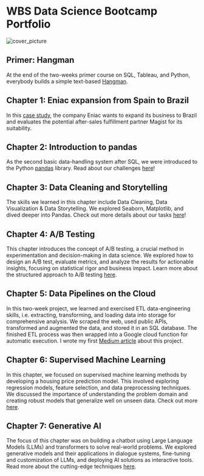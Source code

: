 # WBS Data Science Bootcamp Portfolio

![cover_picture](<https://github.com/user-attachments/assets/f9614ac0-66fe-4b5d-9d9e-ded386172ec4>
)

## Primer: Hangman

At the end of the two-weeks primer course on SQL, Tableau, and Python, everybody builds a simple text-based [Hangman](<0_Hangman_game_with_Python>).

## Chapter 1: Eniac expansion from Spain to Brazil

In this [case study](<1_Data Driven Businesses with SQL & Tableau>), the company Eniac wants to expand its business to Brazil and evaluates the potential after-sales fulfillment partner Magist for its suitability.

## Chapter 2: Introduction to pandas

As the second basic data-handling system after SQL, we were introduced to the Python [pandas](https://pandas.pydata.org/) library. Read about our challenges [here](<2_Pandas>)!

## Chapter 3: Data Cleaning and Storytelling

The skills we learned in this chapter include Data Cleaning, Data Visualization & Data Storytelling. We explored Seaborn, Matplotlib, and dived deeper into Pandas. Check out more details about our tasks [here](<3_Data Storytelling & Data Cleaning>)!

## Chapter 4: A/B Testing

This chapter introduces the concept of A/B testing, a crucial method in experimentation and decision-making in data science. We explored how to design an A/B test, evaluate metrics, and analyze the results for actionable insights, focusing on statistical rigor and business impact. Learn more about the structured approach to A/B testing [here](<4_AB_Testing>).

## Chapter 5: Data Pipelines on the Cloud

In this two-week project, we learned and exercised ETL data-engineering skills, i.e. extracting, transforming, and loading data into storage for comprehensive analysis. We scraped the web, used public APIs, transformed and augmented the data, and stored it in an SQL database. The finished ETL process was then wrapped into a Google cloud function for automatic execution. I wrote my first [Medium article](<https://medium.com/@spceng/my-first-data-engineering-project-data-pipelines-in-action-for-gans-acfa7b3641cc>) about this project.

## Chapter 6: Supervised Machine Learning

In this chapter, we focused on supervised machine learning methods by developing a housing price prediction model. This involved exploring regression models, feature selection, and data preprocessing techniques. We discussed the importance of understanding the problem domain and creating robust models that generalize well on unseen data. Check out more [here](<6_Supervised_Machine_Learning>).

## Chapter 7: Generative AI

The focus of this chapter was on building a chatbot using Large Language Models (LLMs) and transformers to solve real-world problems. We explored generative models and their applications in dialogue systems, fine-tuning and customization of LLMs, and deploying AI solutions as interactive tools. Read more about the cutting-edge techniques [here](<7_Generative_AI>).
